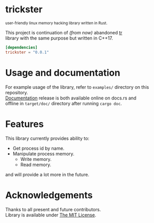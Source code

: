 # trickster
  
<sub> user-friendly linux memory hacking library written in Rust. </sub>
  
This project is continuation of *(from now)* abandoned [tr](https://github.com/neg4n/tr)  
library with the same purpose but written in C++17.
  
```toml
[dependencies]
trickster = "0.0.1"
```

# Usage and documentation

For example usage of the library, refer to `examples/` directory on this repository.  
[Documentation](https://docs.rs/trickster/) release is both available online on docs.rs and  
offline in `target/doc/` directory after running `cargo doc`.

# Features

This library currently provides ability to:
- Get process id by name.
- Manipulate process memory.
    - Write memory.
    - Read memory.
    
and will provide a lot more in the future.

# Acknowledgements
Thanks to all present and future contributors.  
Library is available under [The MIT License](https://opensource.org/licenses/MIT).
